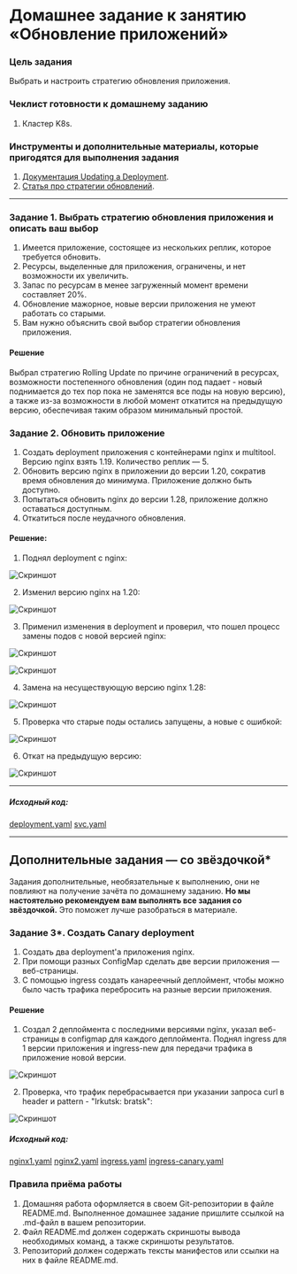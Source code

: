 # Домашнее задание к занятию «Обновление приложений»

### Цель задания

Выбрать и настроить стратегию обновления приложения.

### Чеклист готовности к домашнему заданию

1. Кластер K8s.

### Инструменты и дополнительные материалы, которые пригодятся для выполнения задания

1. [Документация Updating a Deployment](https://kubernetes.io/docs/concepts/workloads/controllers/deployment/#updating-a-deployment).
2. [Статья про стратегии обновлений](https://habr.com/ru/companies/flant/articles/471620/).

-----

### Задание 1. Выбрать стратегию обновления приложения и описать ваш выбор

1. Имеется приложение, состоящее из нескольких реплик, которое требуется обновить.
2. Ресурсы, выделенные для приложения, ограничены, и нет возможности их увеличить.
3. Запас по ресурсам в менее загруженный момент времени составляет 20%.
4. Обновление мажорное, новые версии приложения не умеют работать со старыми.
5. Вам нужно объяснить свой выбор стратегии обновления приложения.

#### Решение

Выбрал стратегию Rolling Update по причине ограничений в ресурсах, возможности постепенного обновления (один под падает - новый поднимается до тех пор пока не заменятся все поды на новую версию), а также из-за возможности в любой момент откатится на предыдущую версию, обеспечивая таким образом минимальный простой.

### Задание 2. Обновить приложение

1. Создать deployment приложения с контейнерами nginx и multitool. Версию nginx взять 1.19. Количество реплик — 5.
2. Обновить версию nginx в приложении до версии 1.20, сократив время обновления до минимума. Приложение должно быть доступно.
3. Попытаться обновить nginx до версии 1.28, приложение должно оставаться доступным.
4. Откатиться после неудачного обновления.

#### Решение:

1. Поднял deployment с nginx:

![Скриншот](https://github.com/Tourker/Git_HW/blob/main/HW_Kubernetes/img/14/z2_1.jpg)

2. Изменил версию nginx на 1.20:

![Скриншот](https://github.com/Tourker/Git_HW/blob/main/HW_Kubernetes/img/14/z2_2.jpg)

3. Применил изменения в deployment и проверил, что пошел процесс замены подов с новой версией nginx:

![Скриншот](https://github.com/Tourker/Git_HW/blob/main/HW_Kubernetes/img/14/z2_3.jpg)

![Скриншот](https://github.com/Tourker/Git_HW/blob/main/HW_Kubernetes/img/14/z2_4.jpg)

4. Замена на несуществующую версию nginx 1.28:

![Скриншот](https://github.com/Tourker/Git_HW/blob/main/HW_Kubernetes/img/14/z2_5.jpg)

5. Проверка что старые поды остались запущены, а новые с ошибкой:

![Скриншот](https://github.com/Tourker/Git_HW/blob/main/HW_Kubernetes/img/14/z2_6.jpg)

6. Откат на предыдущую версию:

![Скриншот](https://github.com/Tourker/Git_HW/blob/main/HW_Kubernetes/img/14/z2_7.jpg)

---
##### Исходный код:

[deployment.yaml](https://github.com/Tourker/Git_HW/blob/main/HW_Kubernetes/14/deployment.yaml)
[svc.yaml](https://github.com/Tourker/Git_HW/blob/main/HW_Kubernetes/14/svc.yaml.yaml)


---
## Дополнительные задания — со звёздочкой*

Задания дополнительные, необязательные к выполнению, они не повлияют на получение зачёта по домашнему заданию. **Но мы настоятельно рекомендуем вам выполнять все задания со звёздочкой.** Это поможет лучше разобраться в материале.   

### Задание 3*. Создать Canary deployment

1. Создать два deployment'а приложения nginx.
2. При помощи разных ConfigMap сделать две версии приложения — веб-страницы.
3. С помощью ingress создать канареечный деплоймент, чтобы можно было часть трафика перебросить на разные версии приложения.

#### Решение

1. Создал 2 деплоймента с последними версиями nginx, указал веб-страницы в configmap для каждого деплоймента. Поднял ingress для 1 версии приложения и ingress-new для передачи трафика в приложение новой версии. 

![Скриншот](https://github.com/Tourker/Git_HW/blob/main/HW_Kubernetes/img/14/z3_1.jpg)

2. Проверка, что трафик перебрасывается при указании запроса curl в header и pattern - "Irkutsk: bratsk":

![Скриншот](https://github.com/Tourker/Git_HW/blob/main/HW_Kubernetes/img/14/z3_2.jpg)


##### Исходный код:

[nginx1.yaml](https://github.com/Tourker/Git_HW/blob/main/HW_Kubernetes/14/canary/nginx1.yaml)
[nginx2.yaml](https://github.com/Tourker/Git_HW/blob/main/HW_Kubernetes/14/canary/nginx2.yaml)
[ingress.yaml](https://github.com/Tourker/Git_HW/blob/main/HW_Kubernetes/14/canary/ingress.yaml)
[ingress-canary.yaml](https://github.com/Tourker/Git_HW/blob/main/HW_Kubernetes/14/canary/ingress-canary.yaml)

### Правила приёма работы

1. Домашняя работа оформляется в своем Git-репозитории в файле README.md. Выполненное домашнее задание пришлите ссылкой на .md-файл в вашем репозитории.
2. Файл README.md должен содержать скриншоты вывода необходимых команд, а также скриншоты результатов.
3. Репозиторий должен содержать тексты манифестов или ссылки на них в файле README.md.